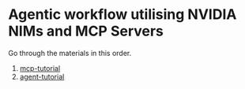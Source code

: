 # Agentic workflow utilising NVIDIA NIMs and MCP Servers

Go through the materials in this order.  
1) [mcp-tutorial](./mcp-tutorial.md)
2) [agent-tutorial](./agent-tutorial.md)
